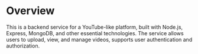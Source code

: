# Overview

This is a backend service for a YouTube-like platform, built with Node.js, Express, MongoDB, and other essential technologies. The service allows users to upload, view, and manage videos, supports user authentication and authorization.